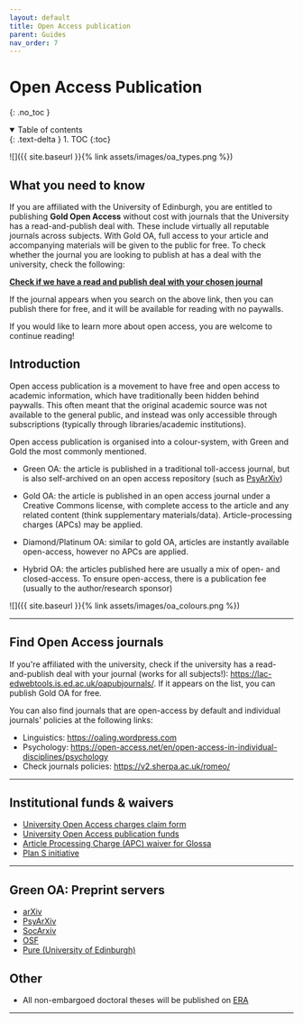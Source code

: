 ```yaml
---
layout: default
title: Open Access publication
parent: Guides
nav_order: 7
---
```


# Open Access Publication
{: .no_toc }

<details open markdown="block">
  <summary>
    Table of contents
  </summary>
  {: .text-delta }
1. TOC
{:toc}
</details>

![]({{ site.baseurl }}{% link assets/images/oa_types.png %})

## What you need to know

If you are affiliated with the University of Edinburgh, you are entitled to publishing **Gold Open Access** without cost with journals that the University has a read-and-publish deal with.
These include virtually all reputable journals across subjects.
With Gold OA, full access to your article and accompanying materials will be given to the public for free.
To check whether the journal you are looking to publish at has a deal with the university, check the following:

**[Check if we have a read and publish deal with your chosen journal](https://lac-edwebtools.is.ed.ac.uk/oapubjournals/)**

If the journal appears when you search on the above link, then you can publish there for free, and it will be available for reading with no paywalls.

If you would like to learn more about open access, you are welcome to continue reading!

## Introduction 

Open access publication is a movement to have free and open access to academic information, which have traditionally been hidden behind paywalls. This often meant that the original academic source was not available to the general public, and instead was only accessible through subscriptions (typically through libraries/academic institutions).

Open access publication is organised into a colour-system, with Green and Gold the most commonly mentioned. 

- Green OA: the article is published in a traditional toll-access journal, but is also self-archived on an open access repository (such as [PsyArXiv](https://psyarxiv.com/))

- Gold OA: the article is published in an open access journal under a Creative Commons license, with complete access to the article and any related content (think supplementary materials/data). Article-processing charges (APCs) may be applied.  

- Diamond/Platinum OA: similar to gold OA, articles are instantly available open-access, however no APCs are applied.  

- Hybrid OA: the articles published here are usually a mix of open- and closed-access. To ensure open-access, there is a publication fee  (usually to the author/research sponsor)

![]({{ site.baseurl }}{% link assets/images/oa_colours.png %})

---

## Find Open Access journals

If you're affiliated with the university, check if the university has a read-and-publish deal with your journal (works for all subjects!): <https://lac-edwebtools.is.ed.ac.uk/oapubjournals/>. 
If it appears on the list, you can publish Gold OA for free.

You can also find journals that are open-access by default and individual journals' policies at the following links:

- Linguistics: <https://oaling.wordpress.com>
- Psychology: <https://open-access.net/en/open-access-in-individual-disciplines/psychology>
- Check journals policies: <https://v2.sherpa.ac.uk/romeo/>

---

## Institutional funds & waivers

- [University Open Access charges claim form](https://www.ed.ac.uk/information-services/research-support/publish-research/open-access/open-access-publication-charges-claim-form)
- [University Open Access publication funds](https://www.ed.ac.uk/information-services/research-support/publish-research/open-access/request-apc-payment)
- [Article Processing Charge (APC) waiver for Glossa](https://www.glossa-journal.org/about/submissions/)
- [Plan S initiative](https://www.coalition-s.org/why-plan-s/)

---

## Green OA: Preprint servers

- [arXiv](https://arxiv.org/)
- [PsyArXiv](https://psyarxiv.com/)
- [SocArxiv](https://osf.io/preprints/socarxiv)
- [OSF](https://osf.io/)
- [Pure (University of Edinburgh)](https://www.ed.ac.uk/information-services/research-support/research-information-management/pure)

## Other

- All non-embargoed doctoral theses will be published on [ERA](https://era.ed.ac.uk/handle/1842/154)

---

<!-- [Next: Preregistration Guide]({{ site.baseurl }}{% link docs/guides/preregistration.md %}) -->
